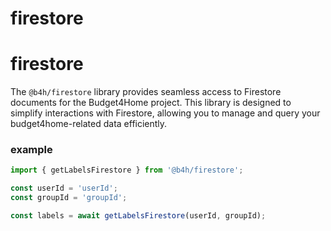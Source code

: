 # firestore

# firestore

The `@b4h/firestore` library provides seamless access to Firestore documents for the Budget4Home project. This library is designed to simplify interactions with Firestore, allowing you to manage and query your budget4home-related data efficiently.

### example

```ts
import { getLabelsFirestore } from '@b4h/firestore';

const userId = 'userId';
const groupId = 'groupId';

const labels = await getLabelsFirestore(userId, groupId);
```
